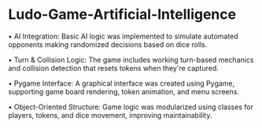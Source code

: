 # Ludo-Game-Artificial-Intelligence

• AI Integration: Basic AI logic was implemented to simulate automated opponents making randomized decisions based on dice rolls.

• Turn & Collision Logic: The game includes working turn-based mechanics and collision detection that resets tokens when they're captured.

• Pygame Interface: A graphical interface was created using Pygame, supporting game board rendering, token animation, and menu screens.

• Object-Oriented Structure: Game logic was modularized using classes for players, tokens, and dice movement, improving maintainability.
